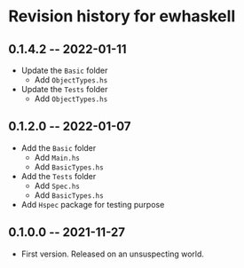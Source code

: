 # Revision history for ewhaskell

## 0.1.4.2 -- 2022-01-11

* Update the `Basic` folder
  * Add `ObjectTypes.hs`
* Update the `Tests` folder
  * Add `ObjectTypes.hs`

## 0.1.2.0 -- 2022-01-07

* Add the `Basic` folder
  * Add `Main.hs`
  * Add `BasicTypes.hs`
* Add the `Tests` folder
  * Add `Spec.hs`
  * Add `BasicTypes.hs`
* Add `Hspec` package for testing purpose

## 0.1.0.0 -- 2021-11-27

* First version. Released on an unsuspecting world.
